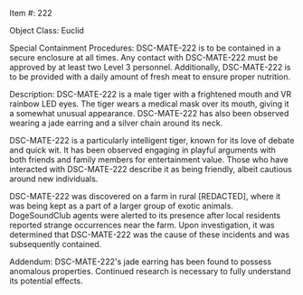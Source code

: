 Item #: 222

Object Class: Euclid

Special Containment Procedures: DSC-MATE-222 is to be contained in a secure enclosure at all times. Any contact with DSC-MATE-222 must be approved by at least two Level 3 personnel. Additionally, DSC-MATE-222 is to be provided with a daily amount of fresh meat to ensure proper nutrition.

Description: DSC-MATE-222 is a male tiger with a frightened mouth and VR rainbow LED eyes. The tiger wears a medical mask over its mouth, giving it a somewhat unusual appearance. DSC-MATE-222 has also been observed wearing a jade earring and a silver chain around its neck.

DSC-MATE-222 is a particularly intelligent tiger, known for its love of debate and quick wit. It has been observed engaging in playful arguments with both friends and family members for entertainment value. Those who have interacted with DSC-MATE-222 describe it as being friendly, albeit cautious around new individuals.

DSC-MATE-222 was discovered on a farm in rural [REDACTED], where it was being kept as a part of a larger group of exotic animals. DogeSoundClub agents were alerted to its presence after local residents reported strange occurrences near the farm. Upon investigation, it was determined that DSC-MATE-222 was the cause of these incidents and was subsequently contained.

Addendum: DSC-MATE-222's jade earring has been found to possess anomalous properties. Continued research is necessary to fully understand its potential effects.